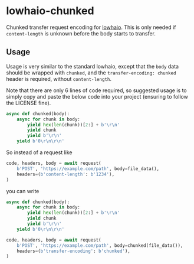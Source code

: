 # lowhaio-chunked

Chunked transfer request encoding for [lowhaio](https://github.com/michalc/lowhaio). This is only needed if `content-length` is unknown before the body starts to transfer.


## Usage

Usage is very similar to the standard lowhaio, except that the `body` data should be wrapped with `chunked`, and the `transfer-encoding: chunked` header is required, without `content-length`.

Note that there are only 6 lines of code required, so suggested usage is to simply copy and paste the below code into your project (ensuring to follow the LICENSE fine).

```python
async def chunked(body):
    async for chunk in body:
        yield hex(len(chunk))[2:] + b'\r\n'
        yield chunk
        yield b'\r\n'
    yield b'0\r\n\r\n'
```

So instead of a request like

```python
code, headers, body = await request(
    b'POST', 'https://example.com/path', body=file_data(),
    headers=(b'content-length': b'1234'),
)
```

you can write

```python
async def chunked(body):
    async for chunk in body:
        yield hex(len(chunk))[2:] + b'\r\n'
        yield chunk
        yield b'\r\n'
    yield b'0\r\n\r\n'

code, headers, body = await request(
    b'POST', 'https://example.com/path', body=chunked(file_data()),
    headers=(b'transfer-encoding': b'chunked'),
)
```
